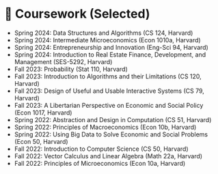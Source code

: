 # 🥇 Coursework (Selected)
- Spring 2024: Data Structures and Algorithms (CS 124, Harvard)
- Spring 2024: Intermediate Microeconomics (Econ 1010a, Harvard)
- Spring 2024: Entrepreneurship and Innovation (Eng-Sci 94, Harvard)
- Spring 2024: Introduction to Real Estate Finance, Development, and Management (SES-5292, Harvard)
- Fall 2023: Probability (Stat 110, Harvard)
- Fall 2023: Introduction to Algorithms and their Limitations (CS 120, Harvard)
- Fall 2023: Design of Useful and Usable Interactive Systems (CS 79, Harvard)
- Fall 2023: A Libertarian Perspective on Economic and Social Policy (Econ 1017, Harvard)
- Spring 2022: Abstraction and Design in Computation (CS 51, Harvard)
- Spring 2022: Principles of Macroeconomics (Econ 10b, Harvard)
- Spring 2022: Using Big Data to Solve Economic and Social Problems (Econ 50, Harvard)
- Fall 2022: Introduction to Computer Science (CS 50, Harvard)
- Fall 2022: Vector Calculus and Linear Algebra (Math 22a, Harvard)
- Fall 2022: Principles of Microeconomics (Econ 10a, Harvard)
